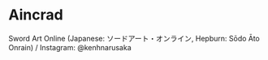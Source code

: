 # Aincrad
Sword Art Online (Japanese: ソードアート・オンライン, Hepburn: Sōdo Āto Onrain) / Instagram: @kenhnarusaka
